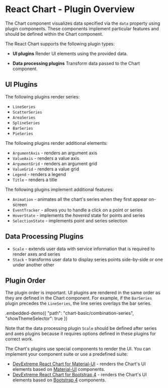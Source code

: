 # React Chart - Plugin Overview

The Chart component visualizes data specified via the `data` property using plugin components. These components implement particular features and should be defined within the Chart component.

The React Chart supports the following plugin types:

- **UI plugins**
 Render UI elements using the provided data.

- **Data processing plugins**
 Transform data passed to the Chart component.

## UI Plugins

The following plugins render series:

- `LineSeries`
- `ScatterSeries`
- `AreaSeries`
- `SplineSeries`
- `BarSeries`
- `PieSeries`

The following plugins render additional elements:

- `ArgumentAxis` - renders an argument axis
- `ValueAxis` - renders a value axis
- `ArgumentGrid` - renders an argument grid
- `ValueGrid` - renders a value grid
- `Legend` - renders a legend
- `Title` - renders a title

The following plugins implement additional features:

- `Animation` - animates all the chart's series when they first appear on-screen
- `EventTracker` - allows you to handle a click on a point or series
- `HoverState` - implements the *hovered* state for points and series
- `SelectionState` - implements point and series selection

## Data Processing Plugins

- `Scale` - extends user data with service information that is required to render axes and series
- `Stack` - transforms user data to display series points side-by-side or one under another other

## Plugin Order

The plugin order is important. UI plugins are rendered in the same order as they are defined in the Chart component. For example, if the `BarSeries` plugin precedes the `LineSeries`, the line series overlays the bar series.

.embedded-demo({ "path": "chart-basic/combination-series", "showThemeSelector": true })

Note that the data processing plugin `Scale` should be defined after series and axes plugins because it requires options defined in these plugins for correct work.

The Chart's plugins use special components to render the UI. You can implement your component suite or use a predefined suite:

- [DevExtreme React Chart for Material-UI](https://github.com/DevExpress/devextreme-reactive/tree/master/packages/dx-react-chart-material-ui) - renders the Chart's UI elements based on [Material-UI](https://material-ui.com/) components.
- [DevExtreme React Chart for Bootstrap 4](https://github.com/DevExpress/devextreme-reactive/tree/master/packages/dx-react-chart-bootstrap4) - renders the Chart's UI elements based on [Bootstrap 4](http://getbootstrap.com/) components.
